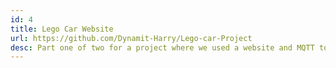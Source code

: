 ```yaml
---
id: 4
title: Lego Car Website
url: https://github.com/Dynamit-Harry/Lego-car-Project
desc: Part one of two for a project where we used a website and MQTT to control motors and servos on a lego car. This part is a website where the user could press buttons to send controlls which got processed by the second part of this project shown below here.
---
```

